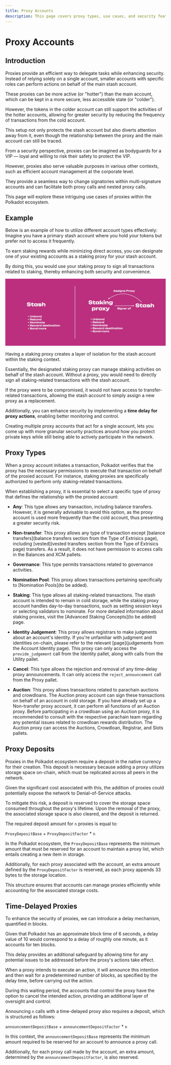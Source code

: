 ```yaml
---
title: Proxy Accounts
description: This page covers proxy types, use cases, and security features like time delays and deposit requirements.
---
```


# Proxy Accounts

## Introduction

Proxies provide an efficient way to delegate tasks while enhancing security. Instead of relying solely on a single account, smaller accounts with specific roles can perform actions on behalf of the main stash account. 

These proxies can be more active (or "hotter") than the main account, which can be kept in a more secure, less accessible state (or "colder"). 

However, the tokens in the colder account can still support the activities of the hotter accounts, allowing for greater security by reducing the frequency of transactions from the cold account. 

This setup not only protects the stash account but also diverts attention away from it, even though the relationship between the proxy and the main account can still be traced.

From a security perspective, proxies can be imagined as bodyguards for a VIP — loyal and willing to risk their safety to protect the VIP. 

However, proxies also serve valuable purposes in various other contexts, such as efficient account management at the corporate level. 

They provide a seamless way to change signatories within multi-signature accounts and can facilitate both proxy calls and nested proxy calls. 

This page will explore these intriguing use cases of proxies within the Polkadot ecosystem.

## Example

Below is an example of how to utilize different account types effectively: Imagine you have a primary stash account where you hold your tokens but prefer not to access it frequently. 

To earn staking rewards while minimizing direct access, you can designate one of your existing accounts as a staking proxy for your stash account. 

By doing this, you would use your staking proxy to sign all transactions related to staking, thereby enhancing both security and convenience.

![](/images/polkadot-protocol/protocol-components/accounts/stash-vs-stash-and-staking-proxy.webp)

Having a staking proxy creates a layer of isolation for the stash account within the staking context. 

Essentially, the designated staking proxy can manage staking activities on behalf of the stash account. Without a proxy, you would need to directly sign all staking-related transactions with the stash account. 

If the proxy were to be compromised, it would not have access to transfer-related transactions, allowing the stash account to simply assign a new proxy as a replacement. 

Additionally, you can enhance security by implementing a **time delay for proxy actions**, enabling better monitoring and control.

Creating multiple proxy accounts that act for a single account, lets you come up with more granular security practices around how you protect private keys while still being able to actively participate in the network.

## Proxy Types

When a proxy account initiates a transaction, Polkadot verifies that the proxy has the necessary permissions to execute that transaction on behalf of the proxied account. For instance, staking proxies are specifically authorized to perform only staking-related transactions.

When establishing a proxy, it is essential to select a specific type of proxy that defines the relationship with the proxied account:

- **Any**: This type allows any transaction, including balance transfers. However, it is generally advisable to avoid this option, as the proxy account is used more frequently than the cold account, thus presenting a greater security risk.

- **Non-transfer**: This proxy allows any type of transaction except [balance transfers](balance transfers section from the Type of Extrisics page), including [vested](vested transfers section from the Type of Extrisics page) transfers. As a result, it does not have permission to access calls in the Balances and XCM pallets.

- **Governance**: This type permits transactions related to governance activities.

- **Nomination Pool**: This proxy allows transactions pertaining specifically to [Nomination Pools](to be added).

- **Staking**: This type allows all staking-related transactions. The stash account is intended to remain in cold storage, while the staking proxy account handles day-to-day transactions, such as setting session keys or selecting validators to nominate. For more detailed information about staking proxies, visit the [Advanced Staking Concepts](to be added) page.

- **Identity Judgement**: This proxy allows registrars to make judgments about an account's identity. If you're unfamiliar with judgment and identities on-chain, please refer to the relevant [page](judgements from the Account Identity page). This proxy can only access the `provide_judgement` call from the Identity pallet, along with calls from the Utility pallet.

- **Cancel**: This type allows the rejection and removal of any time-delay proxy announcements. It can only access the `reject_announcement` call from the Proxy pallet.

- **Auction**: This proxy allows transactions related to parachain auctions and crowdloans. The Auction proxy account can sign these transactions on behalf of an account in cold storage. If you have already set up a Non-transfer proxy account, it can perform all functions of an Auction proxy. Before participating in a crowdloan using an Auction proxy, it is recommended to consult with the respective parachain team regarding any potential issues related to crowdloan rewards distribution. The Auction proxy can access the Auctions, Crowdloan, Registrar, and Slots pallets.

## Proxy Deposits

Proxies in the Polkadot ecosystem require a deposit in the native currency for their creation. This deposit is necessary because adding a proxy utilizes storage space on-chain, which must be replicated across all peers in the network. 

Given the significant cost associated with this, the addition of proxies could potentially expose the network to Denial-of-Service attacks. 

To mitigate this risk, a deposit is reserved to cover the storage space consumed throughout the proxy's lifetime. Upon the removal of the proxy, the associated storage space is also cleared, and the deposit is returned.

The required deposit amount for `n` proxies is equal to:

`ProxyDepositBase` + `ProxyDepositFactor` * `n`

In the Polkadot ecosystem, the `ProxyDepositBase` represents the minimum amount that must be reserved for an account to maintain a proxy list, which entails creating a new item in storage. 

Additionally, for each proxy associated with the account, an extra amount defined by the `ProxyDepositFactor` is reserved, as each proxy appends 33 bytes to the storage location. 

This structure ensures that accounts can manage proxies efficiently while accounting for the associated storage costs.

## Time-Delayed Proxies

To enhance the security of proxies, we can introduce a delay mechanism, quantified in blocks. 

Given that Polkadot has an approximate block time of 6 seconds, a delay value of 10 would correspond to a delay of roughly one minute, as it accounts for ten blocks. 

This delay provides an additional safeguard by allowing time for any potential issues to be addressed before the proxy's actions take effect.

When a proxy intends to execute an action, it will announce this intention and then wait for a predetermined number of blocks, as specified by the delay time, before carrying out the action. 

During this waiting period, the accounts that control the proxy have the option to cancel the intended action, providing an additional layer of oversight and control.

Announcing `n` calls with a time-delayed proxy also requires a deposit, which is structured as follows:

`announcementDepositBase` + `announcementDepositFactor` * `n`

In this context, the `announcementDepositBase` represents the minimum amount required to be reserved for an account to announce a proxy call. 

Additionally, for each proxy call made by the account, an extra amount, determined by the `announcementDepositFactor`, is also reserved.

